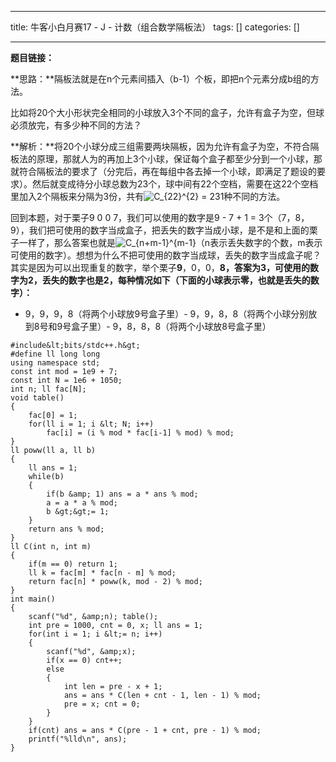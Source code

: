 
--- 
title:  牛客小白月赛17 - J - 计数（组合数学隔板法） 
tags: []
categories: [] 

---
**题目链接：**

**思路：**隔板法就是在n个元素间插入（b-1）个板，即把n个元素分成b组的方法。

比如将20个大小形状完全相同的小球放入3个不同的盒子，允许有盒子为空，但球必须放完，有多少种不同的方法？

**解析：**将20个小球分成三组需要两块隔板，因为允许有盒子为空，不符合隔板法的原理，那就人为的再加上3个小球，保证每个盒子都至少分到一个小球，那就符合隔板法的要求了（分完后，再在每组中各去掉一个小球，即满足了题设的要求）。然后就变成待分小球总数为23个，球中间有22个空档，需要在这22个空档里加入2个隔板来分隔为3份，共有<img alt="C_{22}^{2}" class="mathcode" src="https://private.codecogs.com/gif.latex?C_%7B22%7D%5E%7B2%7D"> = 231种不同的方法。

回到本题，对于栗子9 0 0 7，我们可以使用的数字是9 - 7 + 1 = 3个（7，8，9），我们把可使用的数字当成盒子，把丢失的数字当成小球，是不是和上面的栗子一样了，那么答案也就是<img alt="C_{n+m-1}^{m-1}" class="mathcode" src="https://private.codecogs.com/gif.latex?C_%7Bn&amp;plus;m-1%7D%5E%7Bm-1%7D">（n表示丢失数字的个数，m表示可使用的数字）。想想为什么不把可使用的数字当成球，丢失的数字当成盒子呢？其实是因为可以出现重复的数字，举个栗子**9**，0，0，**8，**答案为3，可使用的数字为2，丢失的数字也是2，每种情况如下（下面的小球表示零，也就是丢失的数字）**：**
- 9，9，9，8（将两个小球放9号盒子里）- 9，9，8，8（将两个小球分别放到8号和9号盒子里）- 9，8，8，8（将两个小球放8号盒子里）
```
#include&lt;bits/stdc++.h&gt;
#define ll long long
using namespace std;
const int mod = 1e9 + 7;
const int N = 1e6 + 1050;
int n; ll fac[N];
void table()
{
    fac[0] = 1;
    for(ll i = 1; i &lt; N; i++)
        fac[i] = (i % mod * fac[i-1] % mod) % mod;
}
ll poww(ll a, ll b)
{
    ll ans = 1;
    while(b)
    {
        if(b &amp; 1) ans = a * ans % mod;
        a = a * a % mod;
        b &gt;&gt;= 1;
    }
    return ans % mod;
}
ll C(int n, int m)
{
    if(m == 0) return 1;
    ll k = fac[m] * fac[n - m] % mod;
    return fac[n] * poww(k, mod - 2) % mod;
}
int main()
{
    scanf("%d", &amp;n); table();
    int pre = 1000, cnt = 0, x; ll ans = 1;
    for(int i = 1; i &lt;= n; i++)
    {
        scanf("%d", &amp;x);
        if(x == 0) cnt++;
        else
        {
            int len = pre - x + 1;
            ans = ans * C(len + cnt - 1, len - 1) % mod;
            pre = x; cnt = 0;
        }
    }
    if(cnt) ans = ans * C(pre - 1 + cnt, pre - 1) % mod;
    printf("%lld\n", ans);
}
```

 
